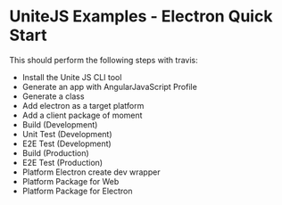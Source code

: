 # UniteJS Examples - Electron Quick Start

This should perform the following steps with travis:

* Install the Unite JS CLI tool
* Generate an app with AngularJavaScript Profile
* Generate a class
* Add electron as a target platform
* Add a client package of moment
* Build (Development)
* Unit Test (Development)
* E2E Test (Development)
* Build (Production)
* E2E Test (Production)
* Platform Electron create dev wrapper
* Platform Package for Web
* Platform Package for Electron
